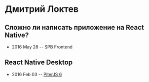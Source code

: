# Дмитрий Локтев

## Сложно ли написать приложение на React Native?
- 2016 May 28 -- SPB Frontend    
## React Native Desktop
- 2016 Feb 03 -- [PiterJS 6](https://www.youtube.com/watch?v=3lSUKW6KK0I)    
